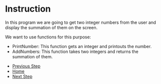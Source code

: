 # Instruction

In this program we are going to get two integer numbers from the user and display the summation of them on the screen.

We want to use functions for this purpose:
* PrintNumber: This function gets an integer and printouts the number. 
* AddNumbers: This function takes two integers and returns the summation of them.


- [Previous Step](https://github.com/Mahdi-Javadi/Learn-cPlusPlus-efficiently/tree/master/Day3)
- [Home](https://github.com/Mahdi-Javadi/Learn-cPlusPlus-efficiently)
- [Next Step](https://github.com/Mahdi-Javadi/Learn-cPlusPlus-efficiently/tree/master/Day5)
